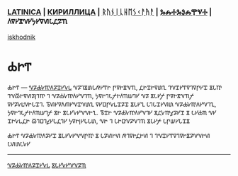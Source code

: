 ### [LATINICA](../Latn/Bog.md) | [КИРИЛЛИЦА](../Cyrl/Бог.md) | [ᚱᚢᚾᛁᚳᚺᛖᛊᚲᚨᚤᚨ](../Runr/ᛒᛟᚷ.md) | [ⰃⰎⰀⰃⰑⰎⰉⰜⰀ](../Glag/Ⰱⱁⰳ.md) | 𐍓𐍠𐍔𐍮𐍝𐍔𐍟𐍔𐍠𐍜𐍡𐍚𐍐𐍴
[iskhodnik](../KNIGA/Bog.md)

#  𐍑𐍞𐍒

𐍑𐍞𐍒 — [𐍝𐍐𐍑𐍛𐍳𐍓𐍐𐍢𐍔𐍛𐍰](𐍝𐍐𐍑𐍛𐍳𐍓𐍐𐍢𐍔𐍛𐍰.md) 𐍝𐍐𐍙𐍮𐍨𐍡𐍥𐍔𐍒𐍞 𐍣𐍠𐍞𐍮𐍝𐍴, 𐍚𐍞𐍢𐍞𐍠𐍨𐍧 𐍙𐍝𐍢𐍔𐍒𐍠𐍙𐍠𐍣𐍔𐍢 𐍮𐍡𐍳 𐍙𐍝𐍫𐍞𐍠𐍜𐍐𐍭𐍙𐍳 𐍙 𐍝𐍐𐍑𐍛𐍳𐍓𐍔𐍝𐍙𐍴, 𐍟𐍠𐍞𐍙𐍡𐍬𐍞𐍓𐍴𐍦𐍙𐍔 𐍝𐍐 𐍮𐍡𐍔𐍬 𐍣𐍠𐍞𐍮𐍝𐍴𐍬 𐍠𐍔𐍐𐍛𐍰𐍝𐍞𐍡𐍢𐍙. 𐍱𐍜𐍔𐍠𐍓𐍕𐍔𐍝𐍢𐍝𐍨𐍧 𐍠𐍔𐍗𐍣𐍛𐍰𐍢𐍐𐍢 𐍮𐍡𐍔𐍧 𐍡𐍙𐍡𐍢𐍔𐍜𐍨 𐍝𐍐𐍑𐍛𐍳𐍓𐍔𐍝𐍙𐍧, 𐍟𐍠𐍞𐍙𐍡𐍬𐍞𐍓𐍴𐍦𐍙𐍬 𐍮𐍞 𐍮𐍡𐍔𐍛𐍔𐍝𐍝𐍞𐍧. 𐍱𐍢𐍞 𐍝𐍐𐍑𐍛𐍳𐍓𐍔𐍝𐍙𐍔 𐍮𐍚𐍛𐍳𐍤𐍐𐍔𐍢 𐍮 𐍡𐍔𐍑𐍴 𐍝𐍔 𐍢𐍞𐍛𐍰𐍚𐍞 𐍫𐍙𐍗𐍙𐍤𐍔𐍡𐍚𐍙𐍔 𐍟𐍠𐍞𐍭𐍔𐍡𐍡𐍨, 𐍝𐍞 𐍙 𐍡𐍞𐍗𐍝𐍐𐍝𐍙𐍴 𐍮𐍡𐍔𐍬 𐍡𐍣𐍦𐍔𐍡𐍢𐍮

𐍑𐍞𐍒 𐍝𐍐𐍑𐍛𐍳𐍓𐍐𐍔𐍢 𐍮𐍡𐍔𐍛𐍔𐍝𐍝𐍣𐍳 𐍮 𐍡𐍐𐍜𐍞𐍜 𐍥𐍙𐍠𐍞𐍚𐍞𐍜 𐍙 𐍙𐍝𐍢𐍔𐍒𐍠𐍙𐍠𐍞𐍮𐍐𐍝𐍝𐍞𐍜 𐍡𐍜𐍨𐍡𐍛𐍔

___
[𐍝𐍐𐍑𐍛𐍳𐍓𐍐𐍢𐍔𐍛𐍰](𐍝𐍐𐍑𐍛𐍳𐍓𐍐𐍢𐍔𐍛𐍰.md)
[𐍮𐍡𐍔𐍛𐍔𐍝𐍝𐍐𐍴](𐍮𐍡𐍔𐍛𐍔𐍝𐍝𐍐𐍴.md)
